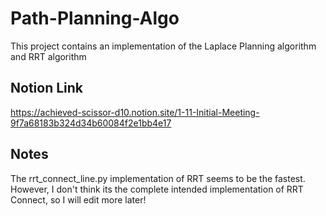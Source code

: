 # Path-Planning-Algo
This project contains an implementation of the Laplace Planning algorithm and RRT algorithm

## Notion Link

https://achieved-scissor-d10.notion.site/1-11-Initial-Meeting-9f7a68183b324d34b60084f2e1bb4e17

## Notes

The rrt_connect_line.py implementation of RRT seems to be the fastest.
However, I don't think its the complete intended implementation of RRT Connect, so I will edit more later!

